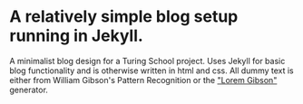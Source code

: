 # A relatively simple blog setup running in Jekyll.

A minimalist blog design for a Turing School project. Uses Jekyll for basic blog functionality and is otherwise written in html and css. All dummy text is either from William Gibson's Pattern Recognition or the ["Lorem Gibson"](http://loremgibson.com) generator.

